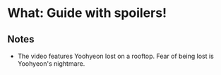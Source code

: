 # What: Guide with spoilers!

## Notes

* The video features Yoohyeon lost on a rooftop.
  Fear of being lost is Yoohyeon's nightmare.
